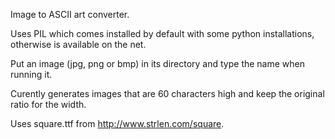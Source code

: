 Image to ASCII art converter.

Uses PIL which comes installed by default with some python installations, otherwise is available on the net.

Put an image (jpg, png or bmp) in its directory and type the name when running it.

Curently generates images that are 60 characters high and keep the original ratio for the width.

Uses square.ttf from http://www.strlen.com/square.
